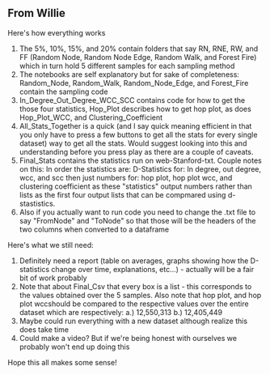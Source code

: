 ## 



## From Willie

Here's how everything works
1. The 5%, 10%, 15%, and 20% contain folders that say RN, RNE, RW, and FF (Random Node, Random Node Edge, Random Walk, and Forest Fire) which in turn hold 5 different samples for each sampling method
2. The notebooks are self explanatory but for sake of completeness: Random_Node, Random_Walk, Random_Node_Edge, and Forest_Fire contain the sampling code
3. In_Degree_Out_Degree_WCC_SCC contains code for how to get the those four statistics, Hop_Plot describes how to get hop plot, as does Hop_Plot_WCC, and Clustering_Coefficient
4. All_Stats_Together is a quick (and I say quick meaning efficient in that you only have to press a few buttons to get all the stats for every single dataset) way to get all the stats. Would suggest looking into this and understanding before you press play as there are a couple of caveats.
5. Final_Stats contains the statistics run on web-Stanford-txt. Couple notes on this: In order the statistics are: D-Statistics for: In degree, out degree, wcc, and scc then just numbers for: hop plot, hop plot wcc, and clustering coefficient as these "statistics" output numbers rather than lists as the first four  output lists that can be compmared using d-stastistics.
6. Also if you actually want to run code you need to change the .txt file to say "FromNode" and "ToNode" so that those will be the headers of the two columns when converted to a dataframe

Here's what we still need:
1. Definitely need a report (table on averages, graphs showing how the D-statistics change over time, explanations, etc...) - actually will be a fair bit of work probably
2. Note that about Final_Csv that every box is a list - this corresponds to the values obtained over the 5 samples. Also note that hop plot, and hop plot wccshould be compared to the respective values over the entire dataset which are respectively: a.) 12,550,313 b.) 12,405,449
3. Maybe could run everything with a new dataset although realize this does take time
4. Could make a video? But if we're being honest with ourselves we probably won't end up doing this

Hope this all makes some sense!
